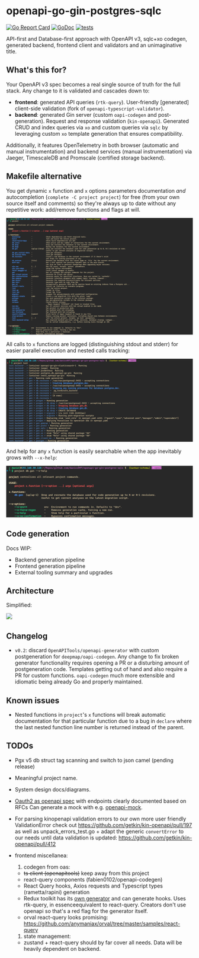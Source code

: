# openapi-go-gin-postgres-sqlc

[![Go Report Card](https://goreportcard.com/badge/github.com/danicc097/openapi-go-gin-postgres-sqlc)](https://goreportcard.com/report/github.com/danicc097/openapi-go-gin-postgres-sqlc)
[![GoDoc](https://pkg.go.dev/badge/github.com/danicc097/openapi-go-gin-postgres-sqlc)](https://pkg.go.dev/github.com/danicc097/openapi-go-gin-postgres-sqlc)
[![tests](https://github.com/danicc097/openapi-go-gin-postgres-sqlc/actions/workflows/tests.yaml/badge.svg)](https://github.com/danicc097/openapi-go-gin-postgres-sqlc/actions/workflows/tests.yaml)

API-first and Database-first approach with OpenAPI v3, sqlc+xo codegen,
generated backend, frontend client and validators and an unimaginative title.

## What's this for?

Your OpenAPI v3 spec becomes a real single source of truth for the full stack. Any
change to it is validated and cascades down to:

- **frontend**: generated API queries (`rtk-query`). User-friendly [generated] client-side validation
  (fork of `openapi-typescript-validator`).
- **backend**: generated Gin server (custom `oapi-codegen` and post-generation).
  Request and response validation (`kin-openapi`). Generated CRUD and index queries via `xo`
  and custom queries via `sqlc` by leveraging custom `xo` template generation
  that ensures compatibility.

Additionally, it features OpenTelemetry in both browser (automatic and
manual instrumentation) and backend services (manual instrumentation) via
Jaeger, TimescaleDB and Promscale (certified storage backend).

## Makefile alternative

You get dynamic `x` function and `x` options parameters documentation _and_
autocompletion (`complete -C project project`) for
free (from your own source itself and comments)
so they're always up to date without any repetitive work: add/remove functions
and flags at will.

![](.github/autodocs.png)

All calls to `x` functions are logged (distinguishing stdout and stderr) for easier parallel execution and nested
calls tracking:

![](.github/logging.png)

And help for any `x` function is easily searchable when the app inevitably grows
with `--x-help`:

![](.github/help-x-function.png)

## Code generation

Docs WIP:

- Backend generation pipeline
- Frontend generation pipeline
- External tooling summary and upgrades

<!-- xo custom templates with cardinality, property comments for join and public model generation for embedding, schema from structs, spec sync -->

## Architecture

Simplified:

![](.github/system-diagram.png)

## Changelog

- `v0.2`: discard `OpenAPITools/openapi-generator` with custom postgeneration for `deepmap/oapi-codegen`. Any
  change to fix broken generator functionality requires opening a PR or a disturbing
  amount of postgeneration code. Templates getting out of hand and also require
  a PR for custom functions. `oapi-codegen` much more extensible and idiomatic
  being already Go and properly maintained.

## Known issues

- Nested functions in `project`'s `x` functions will break automatic
  documentation for that particular function due to a bug in `declare` where the last nested function line
  number is returned instead of the parent.

## TODOs

- Pgx v5 db struct tag scanning and switch to json
  camel (pending release)

- Meaningful project name.

- System design docs/diagrams.

- [Oauth2 as openapi
  spec](https://github.com/ybelenko/oauth2_as_oas3_components/tree/master/dist/components)
  with endpoints clearly documented based on RFCs
  Can generate a mock with e.g.
  [openapi-mock](https://github.com/muonsoft/openapi-mock).

- For parsing kinopenapi validation errors to our own more user
  friendly ValidationError check out
  https://github.com/getkin/kin-openapi/pull/197
  as well as
  unpack_errors_test.go + adapt the generic `convertError` to our needs
  until data validation is updated:
  https://github.com/getkin/kin-openapi/pull/412

- frontend miscellanea:
  1. codegen from oas:
  - ~~ts client (openapitools)~~ keep away from this project
  - react-query components (fabien0102/openapi-codegen)
  - React Query hooks, Axios requests and Typescript types (rametta/rapini) generation
  - Redux toolkit has its [own
    generator](https://github.com/reduxjs/redux-toolkit/tree/master/packages/rtk-query-codegen-openapi)
    and can generate hooks. Uses rtk-query, in essenceequivalent to react-query.
    Creators don't use openapi so that's a red flag for the generator itself.
  - orval react-query looks promising: https://github.com/anymaniax/orval/tree/master/samples/react-query

  1. state management:
    - zustand + react-query should by far cover all needs. Data will be heavily
      dependent on backend.
